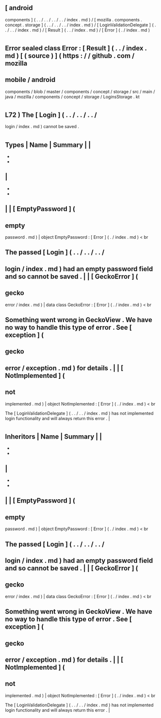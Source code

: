 [
android
-
components
]
(
.
.
/
.
.
/
.
.
/
.
.
/
index
.
md
)
/
[
mozilla
.
components
.
concept
.
storage
]
(
.
.
/
.
.
/
.
.
/
index
.
md
)
/
[
LoginValidationDelegate
]
(
.
.
/
.
.
/
index
.
md
)
/
[
Result
]
(
.
.
/
index
.
md
)
/
[
Error
]
(
.
/
index
.
md
)
#
Error
sealed
class
Error
:
[
Result
]
(
.
.
/
index
.
md
)
[
(
source
)
]
(
https
:
/
/
github
.
com
/
mozilla
-
mobile
/
android
-
components
/
blob
/
master
/
components
/
concept
/
storage
/
src
/
main
/
java
/
mozilla
/
components
/
concept
/
storage
/
LoginsStorage
.
kt
#
L72
)
The
[
Login
]
(
.
.
/
.
.
/
.
.
/
-
login
/
index
.
md
)
cannot
be
saved
.
#
#
#
Types
|
Name
|
Summary
|
|
-
-
-
|
-
-
-
|
|
[
EmptyPassword
]
(
-
empty
-
password
.
md
)
|
object
EmptyPassword
:
[
Error
]
(
.
/
index
.
md
)
<
br
>
The
passed
[
Login
]
(
.
.
/
.
.
/
.
.
/
-
login
/
index
.
md
)
had
an
empty
password
field
and
so
cannot
be
saved
.
|
|
[
GeckoError
]
(
-
gecko
-
error
/
index
.
md
)
|
data
class
GeckoError
:
[
Error
]
(
.
/
index
.
md
)
<
br
>
Something
went
wrong
in
GeckoView
.
We
have
no
way
to
handle
this
type
of
error
.
See
[
exception
]
(
-
gecko
-
error
/
exception
.
md
)
for
details
.
|
|
[
NotImplemented
]
(
-
not
-
implemented
.
md
)
|
object
NotImplemented
:
[
Error
]
(
.
/
index
.
md
)
<
br
>
The
[
LoginValidationDelegate
]
(
.
.
/
.
.
/
index
.
md
)
has
not
implemented
login
functionality
and
will
always
return
this
error
.
|
#
#
#
Inheritors
|
Name
|
Summary
|
|
-
-
-
|
-
-
-
|
|
[
EmptyPassword
]
(
-
empty
-
password
.
md
)
|
object
EmptyPassword
:
[
Error
]
(
.
/
index
.
md
)
<
br
>
The
passed
[
Login
]
(
.
.
/
.
.
/
.
.
/
-
login
/
index
.
md
)
had
an
empty
password
field
and
so
cannot
be
saved
.
|
|
[
GeckoError
]
(
-
gecko
-
error
/
index
.
md
)
|
data
class
GeckoError
:
[
Error
]
(
.
/
index
.
md
)
<
br
>
Something
went
wrong
in
GeckoView
.
We
have
no
way
to
handle
this
type
of
error
.
See
[
exception
]
(
-
gecko
-
error
/
exception
.
md
)
for
details
.
|
|
[
NotImplemented
]
(
-
not
-
implemented
.
md
)
|
object
NotImplemented
:
[
Error
]
(
.
/
index
.
md
)
<
br
>
The
[
LoginValidationDelegate
]
(
.
.
/
.
.
/
index
.
md
)
has
not
implemented
login
functionality
and
will
always
return
this
error
.
|
